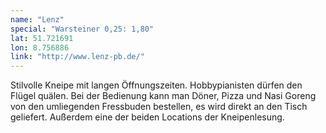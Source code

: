 ```yaml
---
name: "Lenz"
special: "Warsteiner 0,25: 1,80"
lat: 51.721691
lon: 8.756886
link: "http://www.lenz-pb.de/"
---
```

Stilvolle Kneipe mit langen Öffnungszeiten. Hobbypianisten dürfen den Flügel quälen. Bei der Bedienung kann man Döner, Pizza und Nasi Goreng von den umliegenden Fressbuden bestellen, es wird direkt an den Tisch geliefert. Außerdem eine der beiden Locations der Kneipenlesung.
